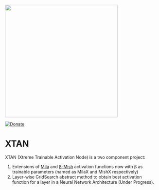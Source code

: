 <p align="left">
  <img width="370" src="https://github.com/digantamisra98/XTAN/blob/master/Assets/logo_transparent.png">
</p>

[![Donate](https://img.shields.io/badge/License-MIT-brightgreen.svg)](LICENSE)

# XTAN

XTAN (Xtreme Trainable Activation Node) is a two component project: 

1. Extensions of [Mila](https://github.com/digantamisra98/Mila) and [β-Mish](https://github.com/digantamisra98/Beta-Mish) activation functions now with β as trainable parameters (named as MilaX and MishX respectively)
2. Layer-wise GridSearch abstract method to obtain best activation function for a layer in a Neural Network Architecture (Under Progress). 
